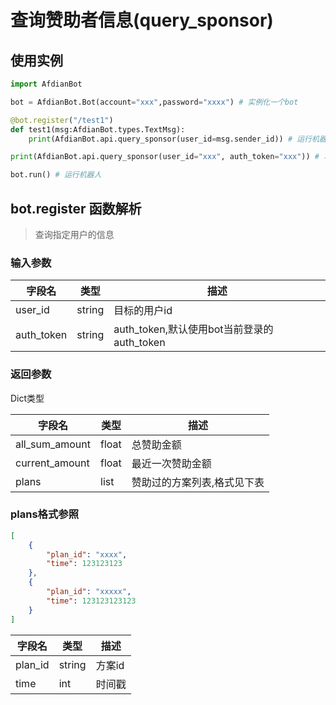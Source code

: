 # 查询赞助者信息(query_sponsor)
## 使用实例
```python
import AfdianBot

bot = AfdianBot.Bot(account="xxx",password="xxxx") # 实例化一个bot

@bot.register("/test1")
def test1(msg:AfdianBot.types.TextMsg):
    print(AfdianBot.api.query_sponsor(user_id=msg.sender_id)) # 运行机器人时可忽略auth_token,将自动填入

print(AfdianBot.api.query_sponsor(user_id="xxx", auth_token="xxx")) # 单用时请传入auth_token

bot.run() # 运行机器人
```

## bot.register 函数解析

> 查询指定用户的信息

### 输入参数
| 字段名        | 类型     | 描述                                |
|------------|--------|-----------------------------------|
| user_id    | string | 目标的用户id                           |
| auth_token | string | auth_token,默认使用bot当前登录的auth_token |

### 返回参数
Dict类型

| 字段名            | 类型    | 描述             |
|----------------|-------|----------------|
| all_sum_amount | float | 总赞助金额          |
| current_amount | float | 最近一次赞助金额       |
| plans          | list  | 赞助过的方案列表,格式见下表 |

### plans格式参照
```json
[
    {
        "plan_id": "xxxx",
        "time": 123123123
    },
    {
        "plan_id": "xxxxx",
        "time": 123123123123
    }
]
```
| 字段名     | 类型     | 描述     |
|---------|--------|--------|
| plan_id | string | 方案id   |
| time    | int    | 时间戳    |